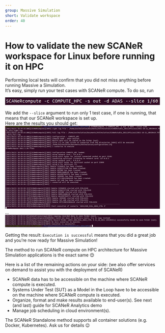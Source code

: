 ```yaml
---
group: Massive Simulation
short: Validate workspace
order: 40
---
```


# How to validate the new SCANeR workspace for Linux before running it on HPC

Performing local tests will confirm that you did not miss anything before running Massive a Simulation.  
It’s easy, simply run your test cases with SCANeR compute. 
To do so, run  

![](./assets/SCANeRcompute.png)

We add the `--slice` argument to run only 1 test case, if one is running, that means that our SCANeR workspace is set up.  
Here are the results you should get:  
![](./assets/SCANeRcompute1.png)
...  
![](./assets/SCANeRcompute2.png)

Getting the result: `Execution is successful` means that you did a great job and you’re now ready for Massive Simulation!  

The method to run SCANeR compute on HPC architecture for Massive Simulation applications is the exact same 😊  

Here is a list of the remaining actions on your side: (we also offer services on demand to assist you with the deployment of SCANeR)
* SCANeR data has to be accessible on the machine where SCANeR compute is executed.
* Systems Under Test (SUT) as a Model in the Loop have to be accessible on the machine where SCANeR compute is executed.
* Organize, format and make results available to end-user(s). See next (and last) guide for SCANeR Analytics demo
* Manage job scheduling in cloud environment(s).

The SCANeR Standalone method supports all container solutions (e.g. Docker, Kubernetes).
Ask us for details 😉
